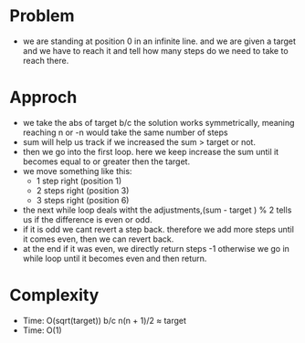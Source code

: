 # Problem
- we are standing at position 0 in an infinite line. and we are given a target and we have to reach it
  and tell how many steps do we need to take to reach there.

# Approch
- we take the abs of target b/c the solution works symmetrically, meaning reaching n or -n would take
  the same number of steps
- sum will help us track if we increased the sum > target or not.
- then we go into the first loop. here we keep increase  the sum until it becomes equal to or greater 
  then the target.
- we move something like this:
    - 1 step right (position 1)
    - 2 steps right (position 3)
    - 3 steps right (position 6)
- the next while loop deals witht the adjustments,(sum - target ) % 2 tells us if the difference
  is even or odd.      
- if it is odd we cant revert a step back. therefore we add more steps until it comes even, then we
  can revert back.
- at the end if it was even, we directly return steps -1 otherwise we go in while loop until it
  becomes even and then return.  

# Complexity

- Time: O(sqrt(target)) b/c n(n + 1)/2 ≈ target
- Time: O(1) 